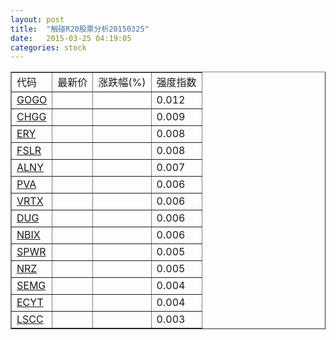 ```yaml
---
layout: post
title:  "触碰R20股票分析20150325"
date:   2015-03-25 04:19:05
categories: stock
---
```

<script type="text/javascript">
var stockList = []
stockList.push('gb_gogo');
stockList.push('gb_chgg');
stockList.push('gb_ery');
stockList.push('gb_fslr');
stockList.push('gb_alny');
stockList.push('gb_pva');
stockList.push('gb_vrtx');
stockList.push('gb_dug');
stockList.push('gb_nbix');
stockList.push('gb_spwr');
stockList.push('gb_nrz');
stockList.push('gb_semg');
stockList.push('gb_ecyt');
stockList.push('gb_lscc');
</script>

<table border="1">
 <tr>
 <td>代码</td>
  <td>最新价</td>
  <td>涨跌幅(%)</td>
 <td>强度指数</td>
</tr>
  <tr id="gogo"><td><a href="http://stock.finance.sina.com.cn/usstock/quotes/GOGO.html" target="_blank">GOGO</a></td><td></td><td></td><td>0.012</td></tr>
  <tr id="chgg"><td><a href="http://stock.finance.sina.com.cn/usstock/quotes/CHGG.html" target="_blank">CHGG</a></td><td></td><td></td><td>0.009</td></tr>
  <tr id="ery"><td><a href="http://stock.finance.sina.com.cn/usstock/quotes/ERY.html" target="_blank">ERY</a></td><td></td><td></td><td>0.008</td></tr>
  <tr id="fslr"><td><a href="http://stock.finance.sina.com.cn/usstock/quotes/FSLR.html" target="_blank">FSLR</a></td><td></td><td></td><td>0.008</td></tr>
  <tr id="alny"><td><a href="http://stock.finance.sina.com.cn/usstock/quotes/ALNY.html" target="_blank">ALNY</a></td><td></td><td></td><td>0.007</td></tr>
  <tr id="pva"><td><a href="http://stock.finance.sina.com.cn/usstock/quotes/PVA.html" target="_blank">PVA</a></td><td></td><td></td><td>0.006</td></tr>
  <tr id="vrtx"><td><a href="http://stock.finance.sina.com.cn/usstock/quotes/VRTX.html" target="_blank">VRTX</a></td><td></td><td></td><td>0.006</td></tr>
  <tr id="dug"><td><a href="http://stock.finance.sina.com.cn/usstock/quotes/DUG.html" target="_blank">DUG</a></td><td></td><td></td><td>0.006</td></tr>
  <tr id="nbix"><td><a href="http://stock.finance.sina.com.cn/usstock/quotes/NBIX.html" target="_blank">NBIX</a></td><td></td><td></td><td>0.006</td></tr>
  <tr id="spwr"><td><a href="http://stock.finance.sina.com.cn/usstock/quotes/SPWR.html" target="_blank">SPWR</a></td><td></td><td></td><td>0.005</td></tr>
  <tr id="nrz"><td><a href="http://stock.finance.sina.com.cn/usstock/quotes/NRZ.html" target="_blank">NRZ</a></td><td></td><td></td><td>0.005</td></tr>
  <tr id="semg"><td><a href="http://stock.finance.sina.com.cn/usstock/quotes/SEMG.html" target="_blank">SEMG</a></td><td></td><td></td><td>0.004</td></tr>
  <tr id="ecyt"><td><a href="http://stock.finance.sina.com.cn/usstock/quotes/ECYT.html" target="_blank">ECYT</a></td><td></td><td></td><td>0.004</td></tr>
  <tr id="lscc"><td><a href="http://stock.finance.sina.com.cn/usstock/quotes/LSCC.html" target="_blank">LSCC</a></td><td></td><td></td><td>0.003</td></tr>
</table>
